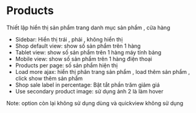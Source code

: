 # Products

Thiết lập hiển thị sản phẩm trang danh mục sản phẩm , cửa hàng

* Sidebar: Hiển thị trái , phải , không hiển thị
* Shop default view: show số sản phẩm trên 1 hàng
* Tablet view: show số sản phẩm trên 1 hàng máy tính bảng
* Mobile view: show số sản phẩm trên 1 hàng điện thoại
* Products per page: số sản phẩm hiện thị
* Load more ajax: hiển thị phân trang sản phẩm , load thêm sản phẩm , click show thêm sản phẩm
* Shop sale label in percentage: Bật tắt phần trăm giảm giá
* Use secondary product image: sử dụng ảnh 2 là làm hover

Note: option còn lại không sử dụng dùng và quickview không sử dụng
